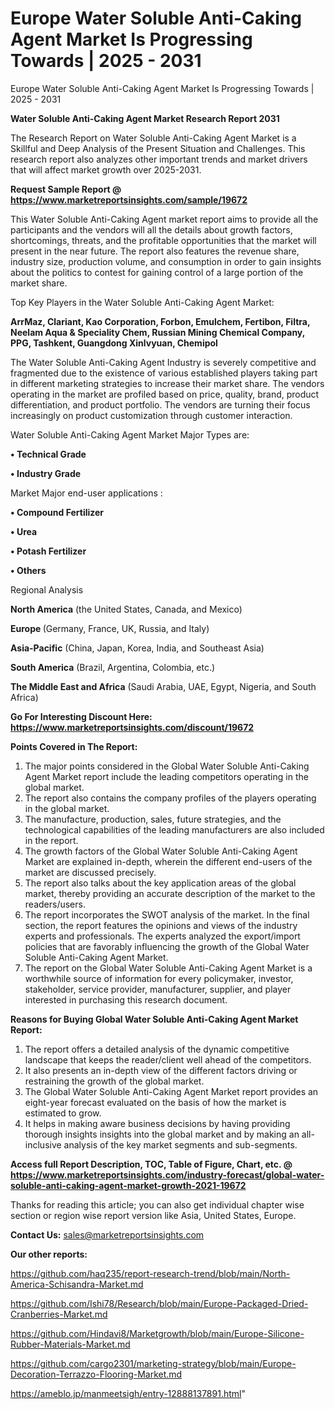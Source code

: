 # Europe Water Soluble Anti-Caking Agent Market Is Progressing Towards | 2025 - 2031
Europe Water Soluble Anti-Caking Agent Market Is Progressing Towards | 2025 - 2031

<strong>Water Soluble Anti-Caking Agent Market Research Report 2031</strong>

The Research Report on Water Soluble Anti-Caking Agent Market is a Skillful and Deep Analysis of the Present Situation and Challenges. This research report also analyzes other important trends and market drivers that will affect market growth over 2025-2031.

<strong>Request Sample Report @ <a href=https://www.marketreportsinsights.com/sample/19672>https://www.marketreportsinsights.com/sample/19672</a></strong>

This Water Soluble Anti-Caking Agent market report aims to provide all the participants and the vendors will all the details about growth factors, shortcomings, threats, and the profitable opportunities that the market will present in the near future. The report also features the revenue share, industry size, production volume, and consumption in order to gain insights about the politics to contest for gaining control of a large portion of the market share.

Top Key Players in the Water Soluble Anti-Caking Agent Market:

<strong>ArrMaz, Clariant, Kao Corporation, Forbon, Emulchem, Fertibon, Filtra, Neelam Aqua & Speciality Chem, Russian Mining Chemical Company, PPG, Tashkent, Guangdong Xinlvyuan, Chemipol</strong>

The Water Soluble Anti-Caking Agent Industry is severely competitive and fragmented due to the existence of various established players taking part in different marketing strategies to increase their market share. The vendors operating in the market are profiled based on price, quality, brand, product differentiation, and product portfolio. The vendors are turning their focus increasingly on product customization through customer interaction.

Water Soluble Anti-Caking Agent Market Major Types are:

<strong>• Technical Grade

• Industry Grade</strong>

Market Major end-user applications :

<strong>• Compound Fertilizer

• Urea

• Potash Fertilizer

• Others</strong>

Regional Analysis

</u><strong><b>North America</b></strong> (the United States, Canada, and Mexico)

<strong><b>Europe </b></strong>(Germany, France, UK, Russia, and Italy)

<strong><b>Asia-Pacific</b></strong> (China, Japan, Korea, India, and Southeast Asia)

<strong><b>South America</b></strong> (Brazil, Argentina, Colombia, etc.)

<strong><b>The Middle East and Africa</b></strong> (Saudi Arabia, UAE, Egypt, Nigeria, and South Africa)

<strong>Go For Interesting Discount Here: <a href=https://www.marketreportsinsights.com/discount/19672>https://www.marketreportsinsights.com/discount/19672</a></strong>

<strong>Points Covered in The Report:</strong>
<ol>
  <li>The major points considered in the Global Water Soluble Anti-Caking Agent Market report include the leading competitors operating in the global market.</li>
  <li>The report also contains the company profiles of the players operating in the global market.</li>
  <li>The manufacture, production, sales, future strategies, and the technological capabilities of the leading manufacturers are also included in the report.</li>
  <li>The growth factors of the Global Water Soluble Anti-Caking Agent Market are explained in-depth, wherein the different end-users of the market are discussed precisely.</li>
  <li>The report also talks about the key application areas of the global market, thereby providing an accurate description of the market to the readers/users.</li>
  <li>The report incorporates the SWOT analysis of the market. In the final section, the report features the opinions and views of the industry experts and professionals. The experts analyzed the export/import policies that are favorably influencing the growth of the Global Water Soluble Anti-Caking Agent Market.</li>
  <li>The report on the Global Water Soluble Anti-Caking Agent Market is a worthwhile source of information for every policymaker, investor, stakeholder, service provider, manufacturer, supplier, and player interested in purchasing this research document.</li>
</ol>
<strong>Reasons for Buying Global Water Soluble Anti-Caking Agent Market Report:</strong>

<ol>
  <li>The report offers a detailed analysis of the dynamic competitive landscape that keeps the reader/client well ahead of the competitors.</li>
  <li>It also presents an in-depth view of the different factors driving or restraining the growth of the global market.</li>
  <li>The Global Water Soluble Anti-Caking Agent Market report provides an eight-year forecast evaluated on the basis of how the market is estimated to grow.</li>
  <li>It helps in making aware business decisions by having providing thorough insights insights into the global market and by making an all-inclusive analysis of the key market segments and sub-segments.</li>
</ol>
<strong>Access full Report Description, TOC, Table of Figure, Chart, etc. @ <a href=https://www.marketreportsinsights.com/industry-forecast/global-water-soluble-anti-caking-agent-market-growth-2021-19672>https://www.marketreportsinsights.com/industry-forecast/global-water-soluble-anti-caking-agent-market-growth-2021-19672</a></strong>


Thanks for reading this article; you can also get individual chapter wise section or region wise report version like Asia, United States, Europe.

<strong>Contact Us:</strong>
sales@marketreportsinsights.com

<strong>Our other reports:</strong>

<a href=https://github.com/haq235/report-research-trend/blob/main/North-America-Schisandra-Market.md>https://github.com/haq235/report-research-trend/blob/main/North-America-Schisandra-Market.md</a>

<a href=https://github.com/Ishi78/Research/blob/main/Europe-Packaged-Dried-Cranberries-Market.md>https://github.com/Ishi78/Research/blob/main/Europe-Packaged-Dried-Cranberries-Market.md</a>

<a href=https://github.com/Hindavi8/Marketgrowth/blob/main/Europe-Silicone-Rubber-Materials-Market.md>https://github.com/Hindavi8/Marketgrowth/blob/main/Europe-Silicone-Rubber-Materials-Market.md</a>

<a href=https://github.com/cargo2301/marketing-strategy/blob/main/Europe-Decoration-Terrazzo-Flooring-Market.md>https://github.com/cargo2301/marketing-strategy/blob/main/Europe-Decoration-Terrazzo-Flooring-Market.md</a>

<a href=https://ameblo.jp/manmeetsigh/entry-12888137891.html>https://ameblo.jp/manmeetsigh/entry-12888137891.html</a>"
